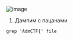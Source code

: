 ![image](https://github.com/user-attachments/assets/ba54b6ab-02f8-451f-b0c5-cbfdd7f7b0fb)

1. Дампим с пацанами

`grep 'AdmCTF{' file`
